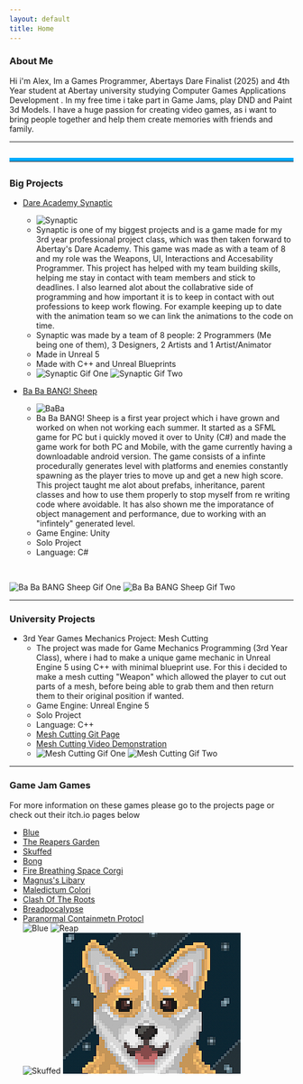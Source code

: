 ```yaml
---
layout: default
title: Home
---
```


### About Me
Hi i'm Alex, Im a Games Programmer, Abertays Dare Finalist (2025) and 4th Year student at Abertay university studying Computer Games Applications Development . In my free time i take part in Game Jams, play DND and Paint 3d Models. I have a huge passion for creating video games, as i want to bring people together and help them create memories with friends and family. 

---
<hr style="border: none; border-top: 6px solid #00aaff; margin: 2em 0;">


### Big Projects
- [Dare Academy Synaptic](https://bonny-bandits.itch.io/synaptic)
  - <img width="315" height="250" alt="Synaptic" src="https://github.com/user-attachments/assets/a12b8fc3-fe75-453e-8ef8-0454fba62356" />
  - Synaptic is one of my biggest projects and is a game made for my 3rd year professional project class, which was then taken forward to Abertay's Dare Academy. This game was made as with a team of 8 and my role was the Weapons, UI, Interactions and Accesability Programmer. This project has helped with my team building skills, helping me stay in contact with team members and stick to deadlines. I also learned alot about the collabrative side of programming and how important it is to keep in contact with out professions to keep work flowing. For example keeping up to date with the animation team so we can link the animations to the code on time.
  - Synaptic was made by a team of 8 people: 2 Programmers (Me being one of them), 3 Designers, 2 Artists and 1 Artist/Animator
  - Made in Unreal 5
  - Made with C++ and Unreal Blueprints
  - ![Synaptic Gif One](Assets/SynapticOne.gif) ![Synaptic Gif Two](Assets/SynapticTwo.gif)
 
- [Ba Ba BANG! Sheep](https://alex-onions.itch.io/ba-ba-bang-sheep)
  -  <img width="315" height="250" alt="BaBa" src="https://github.com/user-attachments/assets/c6ad0947-6c5b-4b3f-bbf7-5a3c4aef396c" />
  - Ba Ba BANG! Sheep is a first year project which i have grown and worked on when not working each summer. It started as a SFML game for PC but i quickly moved it over to Unity (C#) and made the game work for both PC and Mobile, with the game currently having a downloadable android version. The game consists of a infinte procedurally generates level with platforms and enemies constantly spawning as the player tries to move up and get a new high score. This project taught me alot about prefabs, inheritance, parent classes and how to use them properly to stop myself from re writing code where avoidable. It has also shown me the imporatance of object management and performance, due to working with an "infintely" generated level.
  - Game Engine: Unity
  - Solo Project
  - Language: C#
<br/>

![Ba Ba BANG Sheep Gif One](Assets/BangOne.gif)
![Ba Ba BANG Sheep Gif Two](Assets/BangTwo.gif)
<br/>

---
  
### University Projects
- 3rd Year Games Mechanics Project: Mesh Cutting
  - The project was made for Game Mechanics Programming (3rd Year Class), where i had to make a unique game mechanic in Unreal Engine 5 using C++ with minimal blueprint use. For this i decided to make a mesh cutting "Weapon" which allowed the player to cut out parts of a mesh, before being able to grab them and then return them to their original position if wanted.
  - Game Engine: Unreal Engine 5
  - Solo Project
  - Language: C++
  - [Mesh Cutting Git Page](https://github.com/AONIEX/MeshCuttingWORKING)
  - [Mesh Cutting Video Demonstration](https://www.youtube.com/watch?v=rBjXFgnGRYU)
  - ![Mesh Cutting Gif One](Assets/MeshCuttingOne.gif) ![Mesh Cutting Gif Two](Assets/MeshCuttingTwo.gif)

---

### Game Jam Games
For more information on these games please go to the projects page or check out their itch.io pages below
- [Blue](https://alex-onions.itch.io/blue)
- [The Reapers Garden](https://alex-onions.itch.io/the-reapers-garden)
- [Skuffed](https://alex-onions.itch.io/skuffed)
- [Bong](https://alex-onions.itch.io/bong)
- [Fire Breathing Space Corgi](https://alex-onions.itch.io/fire-breathing-space-corgi)
- [Magnus's Libary](https://alex-onions.itch.io/magnuss-libary)
- [Maledictum Colori](https://alex-onions.itch.io/maledictum-colori)
- [Clash Of The Roots](https://alex-onions.itch.io/clash-of-the-roots)
- [Breadpocalypse](https://park66.itch.io/brotc)
- [Paranormal Containmetn Protocl](https://park66.itch.io/paraconpro)
  <br/> <img width="315" height="250" alt="Blue" src="https://github.com/user-attachments/assets/0e8de0a7-45ea-4af8-afe3-82b733398430" /> <img width="315" height="250" alt="Reap" src="https://github.com/user-attachments/assets/b0b8752e-ca1d-40f0-bad4-d977ccefe3e4" />   <br/> <img width="315" height="250" alt="Skuffed" src="https://github.com/user-attachments/assets/6a611d58-fec7-4d5f-9831-1fe0a31d31ba" /> ![Fire Breathing Space Corgi](Assets/Corgi.png)
